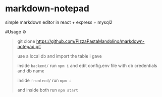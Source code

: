 # markdown-notepad
simple markdown editor in react + express + mysql2

#Usage ⚙️
> git clone https://github.com/PizzaPastaMandolino/markdown-notepad.git
> 
> use a local db and import the table i gave
> 
> inside `backend/` run `npm i` and edit config.env file with db credentials and db name
> 
> inside `frontend/` run `npm i`
> 
> and inside both run `npm start`
